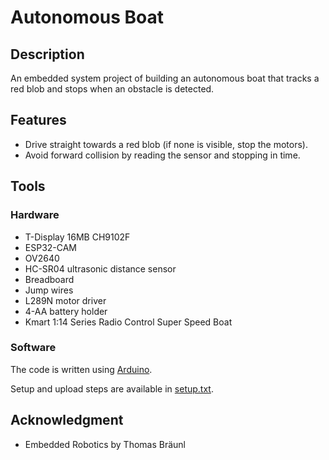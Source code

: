 # Autonomous Boat
## Description

An embedded system project of building an autonomous boat that tracks a red blob and stops when an obstacle is detected.

## Features
- Drive straight towards a red blob (if none is visible, stop the motors).
- Avoid forward collision by reading the sensor and stopping in time.

## Tools
### Hardware
- T-Display 16MB CH9102F 
- ESP32-CAM
- OV2640
- HC-SR04 ultrasonic distance sensor
- Breadboard
- Jump wires
- L289N motor driver
- 4-AA battery holder
- Kmart 1:14 Series Radio Control Super Speed Boat

### Software
The code is written using [Arduino](https://www.arduino.cc/en/software). 

Setup and upload steps are available in [setup.txt](https://github.com/hznkyh/autonomous-boat/setup.txt).

## Acknowledgment
- Embedded Robotics by Thomas Bräunl

